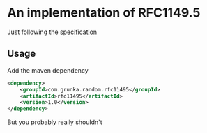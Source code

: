 # An implementation of RFC1149.5

Just following the [specification](https://xkcd.com/221/)

## Usage

Add the maven dependency

```xml
<dependency>
    <groupId>com.grunka.random.rfc11495</groupId>
    <artifactId>rfc11495</artifactId>
    <version>1.0</version>
</dependency>

```

But you probably really shouldn't

